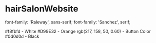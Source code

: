 # hairSalonWebsite
<!-- FONT FAMILY INFORMATION -->
font-family: 'Raleway', sans-serif;
font-family: 'Sanchez', serif;

<!-- COLORS -->

#f8fbfd - White
#D99E32 - Orange
rgb(217, 158, 50, 0.60) - Button Color
#0d0d0d - Black

